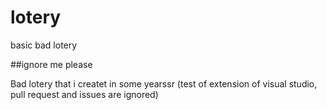 # lotery
basic bad lotery

##ignore me please

Bad lotery that i createt in some yearssr 
(test of extension of visual studio, pull request and issues are ignored)